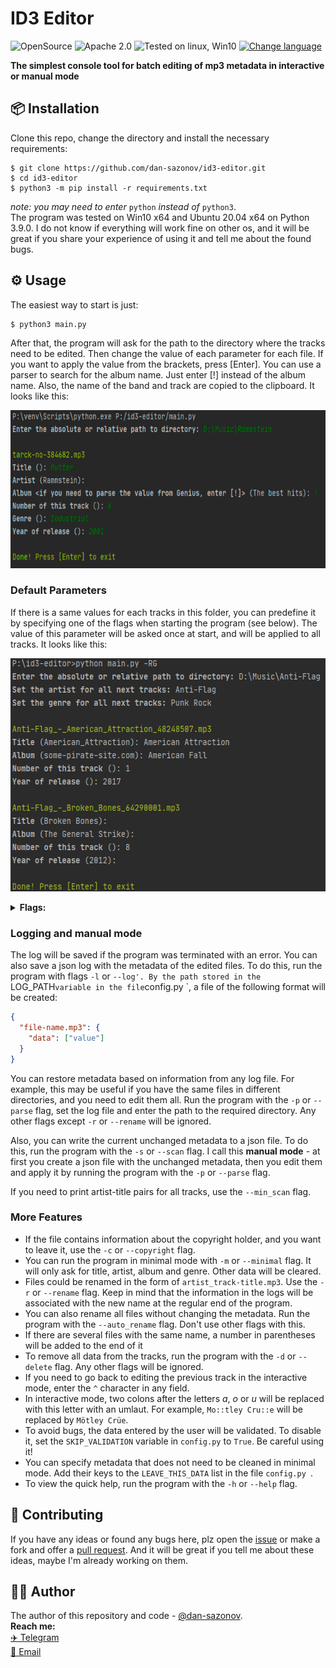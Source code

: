 # ID3 Editor
![OpenSource](https://img.shields.io/badge/Open%20Source-%E2%99%A5-red)
![Apache 2.0](https://img.shields.io/github/license/dan-sazonov/id3-editor)
![Tested on linux, Win10](https://img.shields.io/badge/tested%20on-Linux%20|%20Win10-blue)
[![Change language](https://img.shields.io/badge/%D0%AF%D0%B7%D1%8B%D0%BA%20%D1%80%D0%B8%D0%B4%D0%BC%D0%B8-Ru-9cf)](README_ru.md)<br>

**The simplest console tool for batch editing of mp3 metadata in interactive or manual mode**

## 📦 Installation
Clone this repo, change the directory and install the necessary requirements:
```
$ git clone https://github.com/dan-sazonov/id3-editor.git
$ cd id3-editor
$ python3 -m pip install -r requirements.txt
```
_note: you may need to enter_ `python` _instead of_ `python3`.<br>
The program was tested on Win10 x64 and Ubuntu 20.04 x64 on Python 3.9.0. I do not know if everything will work fine on other os, and it will be great if you share
your experience of using it and tell me about the found bugs.

## ⚙ Usage
The easiest way to start is just:
```
$ python3 main.py
```
After that, the program will ask for the path to the directory where the tracks need to be edited. Then change the value of each parameter
for each file. If you want to apply the value from the brackets, press \[Enter\]. You can use a parser to search for the album name. Just enter \[\!] instead of the album name. Also, the name of the band and track are copied to the clipboard. It looks like this:

<p align="center"><img src="./img/demo1.png" width="555" height="253" alt="Main process screenshot"></p>

<h3>Default Parameters</h3>

If there is a same values for each tracks in this folder, you can predefine it by specifying one of the flags when starting the program (see below). The value of this
parameter will be asked once at start, and will be applied to all tracks. It looks like this:

<p align="center"><img src="./img/demo2.png" width="556" height="373" alt="Usage with the presets of some data screenshot"></p>
<details> 
  <summary><b>Flags:</b></summary>
  <ul>
    <li><code>'-T', '--title'</code> - title for all tracks;</li>
    <li><code>'-R', '--artist'</code> - artist for all tracks;</li>
    <li><code>'-A', '--album'</code> - album for all tracks;</li>
    <li><code>'-N', '--number'</code> - number for all tracks;</li>
    <li><code>'-G', '--genre'</code> - genre for all tracks;</li>
    <li><code>'-D', '--date'</code> - date for all tracks.</li>
  </ul>
</details>

<h3>Logging and manual mode</h3>

The log will be saved if the program was terminated with an error. You can also save a json log with the metadata of the edited files. To do this, run the program with flags
`-l` or `--log'. By the path stored in the `LOG_PATH` variable in the file `config.py `, a file of the following format will be created:
```json
{
  "file-name.mp3": {
    "data": ["value"]
  }
}
 ```
You can restore metadata based on information from any log file. For example, this may be useful if you have the same files in different directories, and you need to edit 
them all. Run the program with the `-p` or `--parse` flag, set the log file and enter the path to the required directory. Any other flags except `-r` or `--rename` will be ignored.  
  
Also, you can write the current unchanged metadata to a json file. To do this, run the program with the `-s` or `--scan` flag. I call this **manual mode** - at first you
create a json file with the unchanged metadata, then you edit them and apply it by running the program with the `-p` or `--parse` flag.

If you need to print artist-title pairs for all tracks, use the `--min_scan` flag.

<h3>More Features</h3>

- If the file contains information about the copyright holder, and you want to leave it, use the `-c` or `--copyright` flag.
- You can run the program in minimal mode with `-m` or `--minimal` flag. It will only ask for title, artist, album and genre. Other data will be cleared.
- Files could be renamed in the form of `artist_track-title.mp3`. Use the `-r` or `--rename` flag. Keep in mind that the information in the logs will be associated with the new name at the regular end of the program.
- You can also rename all files without changing the metadata. Run the program with the `--auto_rename` flag. Don't use other flags with this.
- If there are several files with the same name, a number in parentheses will be added to the end of it
- To remove all data from the tracks, run the program with the `-d` or `--delete` flag. Any other flags will be ignored.
- If you need to go back to editing the previous track in the interactive mode, enter the `^` character in any field.
- In interactive mode, two colons after the letters _a_, _o_ or _u_ will be replaced with this letter with an umlaut. For example, `Mo::tley Cru::e` will be replaced by `Mötley Crüe`.
- To avoid bugs, the data entered by the user will be validated. To disable it, set the `SKIP_VALIDATION` variable in `config.py` to `True`. Be careful using it!
- You can specify metadata that does not need to be cleaned in minimal mode. Add their keys to the `LEAVE_THIS_DATA` list in the file `config.py `.
- To view the quick help, run the program with the `-h` or `--help` flag.

## 🤝 Contributing
If you have any ideas or found any bugs here, plz open the [issue](https://github.com/dan-sazonov/id3-editor/issues)
 or make a fork and offer a [pull request](https://github.com/dan-sazonov/id3-editor/pulls). And it will be
 great if you tell me about these ideas, maybe I'm already working on them.
 
## 👨‍💻 Author
The author of this repository and code - [@dan-sazonov](https://github.com/dan-sazonov). <br>
**Reach me:**<br>
[✈️ Telegram](https://t.me/dan_sazonov) <br>
[📧 Email](mailto:p-294803@yandex.com) <br>

